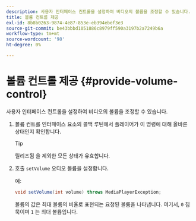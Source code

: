 ```yaml
---
description: 사용자 인터페이스 컨트롤을 설정하여 비디오의 볼륨을 조정할 수 있습니다.
title: 볼륨 컨트롤 제공
exl-id: 8b8b0263-9874-4e87-853e-eb394ebef3e3
source-git-commit: be43bbbd1051886c8979ff590a3197b2a7249b6a
workflow-type: tm+mt
source-wordcount: '98'
ht-degree: 0%

---
```


# 볼륨 컨트롤 제공 {#provide-volume-control}

사용자 인터페이스 컨트롤을 설정하여 비디오의 볼륨을 조정할 수 있습니다.

1. 볼륨 컨트롤 인터페이스 요소의 콜백 루틴에서 플레이어가 이 명령에 대해 올바른 상태인지 확인합니다.

   >[!TIP]
   >
   >릴리즈됨 을 제외한 모든 상태가 유효합니다.

1. 호출 `setVolume` 오디오 볼륨을 설정합니다.

   예:

   ```java
   void setVolume(int volume) throws MediaPlayerException;
   ```

   볼륨의 값은 최대 볼륨의 비율로 표현되는 요청된 볼륨을 나타냅니다. 여기서, `0` 침묵이며 `1` 는 최대 볼륨입니다.

